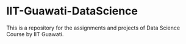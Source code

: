 # IIT-Guawati-DataScience
This is a repository for the assignments and projects of Data Science Course by IIT Guawati.
